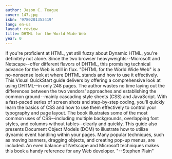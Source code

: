 ```yaml
---
author: Jason C. Teague
cover: 147.jpg
isbn: '9780201353419'
lang: en-us
layout: review
title: DHTML for the World Wide Web
year: 0
---
```

If you're proficient at HTML, yet still fuzzy about Dynamic  HTML, you're definitely not alone. Since the two browser  heavyweights--Microsoft and Netscape--offer different flavors of  DHTML, this promising technical advance for the Web is still in  flux. "DHTML for the World Wide Web" is a no-nonsense look at  where DHTML stands and how to use it effectively.
 This Visual  QuickStart guide delivers by offering a comprehensive look at using  DHTML--in only 248 pages. The author wastes no time laying out the  differences between the two vendors' approaches and establishing the  common ground--mainly cascading style sheets (CSS) and  JavaScript. With a fast-paced series of screen shots and step-by-step  coding, you'll quickly learn the basics of CSS and how to use them  effectively to control your typography and page layout. The book  illustrates some of the most common uses of CSS--including multiple  backgrounds, overlapping font styles, and columns without  tables--clearly and quickly.
 This guide also presents Document  Object Models (DOM) to illustrate how to utilize dynamic event  handling within your pages. Many popular techniques, such as moving  banners, dragging objects, and creating pop-up menus, are included. An  even balance of Netscape and Microsoft techniques makes this book a  handy reference for any Web developer. "--Stephen Plain"
